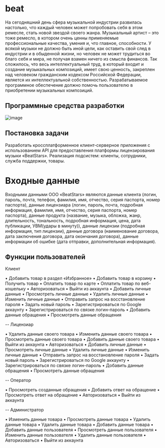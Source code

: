 # beat

На сегодняшний день сфера музыкальной индустрии развилась настолько, что каждый человек может попробовать себя в этом ремесле, стать новой звездой своего жанра. Музыкальный артист – это тоже ремесло, в котором очень ценны применяемые профессиональные качества, умения и, что главное, способности.
У всякой музыки не должно быть иной цели, как оставить свой след в индустрии и в обыденной жизни, но человек не может трудиться во благо себя и мира, не получая взамен ничего из смысла финансов.
Так сложилось, что весь интеллектуальный труд, в который входит и создание музыкальных композиций, имеет свою ценность, закреплен над человеком гражданским кодексом Российской Федерации, является их интеллектуальной собственностью.
Разрабатываемое программное обеспечение должно помочь пользователю в приобретении музыкальных композиций.


## Программные средства разработки

![image](https://user-images.githubusercontent.com/97801275/208636102-2e2cfec3-573f-47ec-8651-11783f8439ac.png)

## Постановка задачи
Разработать кроссплатформенное клиент-серверное приложения с использованием API для предоставления платформы лицензирования музыки «BeatStars». Реализация подсистем: клиенты, сотрудники, служба поддержки, товары.

# Входные данные
Входными данными ООО «BeatStars» являются данные клиента (логин, пароль, почта, телефон, фамилия, имя, отчество, серия паспорта, номер паспорта), данные лицензиара (логин, пароль, почта, подробная информация, фамилия, имя, отчество, серия паспорта, номер паспорта), данные продукта (название, музыка, обложка, жанр, длительность, тональность, подробная информация, цена, дата публикации, УВМ(удары в минуту)), данные лицензии (подробная информация, тип лицензии), данные договора (наименование договора, дата заключения договора, дата окончания договора), данные информации об ошибке (дата отправки, дополнительная информация).

## Функции пользователей

Клиент

•	Добавить товар в раздел «Избранное»
•	Добавить товар в корзину
•	Получить товар
•	Оплатить товар по карте
•	Оплатить товар по веб-кошельку
•	Авторизоваться
•	Выйти из аккаунта
•	Добавить личные данные
•	Просмотреть личные данные
•	Удалить личные данные
•	Изменить личные данные
•	Отправить запрос на восстановление пароля
•	Задать новый пароль
•	Зарегистрироваться по Google аккаунту
•	Зарегистрироваться по связке логин-пароль
•	Добавить данные обращения
•	Просмотреть данные обращения


-- Лицензиар

•	Удалить данные своего товара
•	Изменить данные своего товара
•	Просмотреть данные своего товара
•	Добавить данные своего товара
•	Выйти из аккаунта
•	Авторизоваться
•	Добавить личные данные
•	Просмотреть личные данные
•	Удалить личные данные
•	Изменить личные данные
•	Отправить запрос на восстановление пароля
•	Задать новый пароль
•	Зарегистрироваться по Google аккаунту
•	Зарегистрироваться по связке логин-пароль
•	Добавить данные обращения
•	Просмотреть данные обращения

-- Оператор

•	Просмотреть созданные обращения
•	Добавить ответ на обращение
•	Просмотреть ответ на обращение
•	Авторизоваться
•	Выйти из аккаунта

-- Администратор

•	Изменить данные товара
•	Просмотреть данные товара
•	Удалить данные товара
•	Удалить данные товара
•	Добавить данные товара
•	Добавить данные пользователя
•	Просмотреть данные пользователя
•	Изменить данные пользователя
•	Удалить данные пользователя
•	Авторизоваться
•	Выйти из аккаунта
